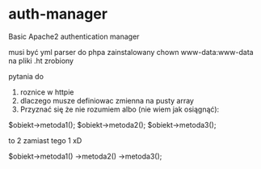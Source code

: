 # auth-manager
Basic Apache2 authentication manager

musi być yml parser do phpa zainstalowany
chown www-data:www-data na pliki .ht zrobiony

pytania do 

1. roznice w httpie
2. dlaczego musze definiowac zmienna na pusty array
3. Przyznać się że nie rozumiem albo (nie wiem jak osiągnąć):

  $obiekt->metoda1();
  $obiekt->metoda2();
  $obiekt->metoda3();
  
  to 2 zamiast tego 1 xD
  
  $obiekt->metoda1()
         ->metoda2()
         ->metoda3();
